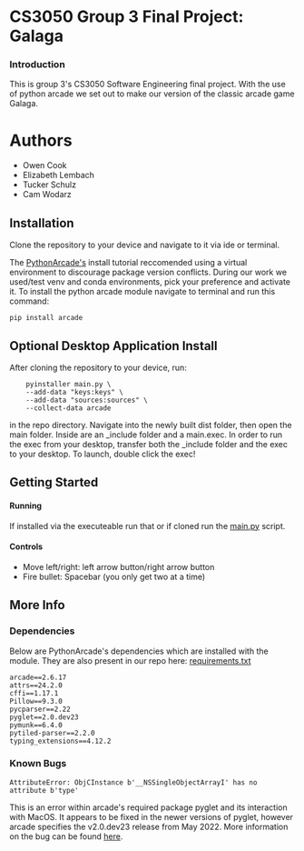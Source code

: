 # CS3050 Group 3 Final Project: Galaga

### Introduction

This is group 3's CS3050 Software Engineering final project. With the use of python arcade we set out to make our version of the classic arcade game Galaga.

# Authors

- Owen Cook
- Elizabeth Lembach
- Tucker Schulz
- Cam Wodarz

## Installation

Clone the repository to your device and navigate to it via ide or terminal.

The [PythonArcade's](https://api.arcade.academy/en/latest/examples/platform_tutorial/step_01.html) install tutorial reccomended using a virtual environment to discourage package version conflicts. During our work we used/test venv and conda environments, pick your preference and activate it. To install the python arcade module navigate to terminal and run this command:

```
pip install arcade
```

## Optional Desktop Application Install
After cloning the repository to your device, run:
```
    pyinstaller main.py \
    --add-data "keys:keys" \
    --add-data "sources:sources" \
    --collect-data arcade
```
in the repo directory. Navigate into the newly built dist folder, then open the main folder. 
Inside are an _include folder and a main.exec. In order to run the exec from your desktop, transfer both the _include folder and the exec to your desktop. 
To launch, double click the exec!

## Getting Started

#### Running

If installed via the executeable run that or if cloned run the [main.py](main.py) script.

#### Controls

- Move left/right: left arrow button/right arrow button
- Fire bullet: Spacebar (you only get two at a time)

## More Info

### Dependencies

Below are PythonArcade's dependencies which are installed with the module. They are also present in our repo here: [requirements.txt](requirements.txt)

```
arcade==2.6.17
attrs==24.2.0
cffi==1.17.1
Pillow==9.3.0
pycparser==2.22
pyglet==2.0.dev23
pymunk==6.4.0
pytiled-parser==2.2.0
typing_extensions==4.12.2
```

### Known Bugs

```
AttributeError: ObjCInstance b'__NSSingleObjectArrayI' has no attribute b'type'
```

This is an error within arcade's required package pyglet and its interaction with MacOS. It appears to be fixed in the newer versions of pyglet, however arcade specifies the v2.0.dev23 release from May 2022. More information on the bug can be found [here](https://github.com/pyglet/pyglet/releases?q=v2.0.dev23&expanded=true).
